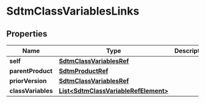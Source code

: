 

# SdtmClassVariablesLinks

## Properties

Name | Type | Description | Notes
------------ | ------------- | ------------- | -------------
**self** | [**SdtmClassVariablesRef**](SdtmClassVariablesRef.md) |  |  [optional]
**parentProduct** | [**SdtmProductRef**](SdtmProductRef.md) |  |  [optional]
**priorVersion** | [**SdtmClassVariablesRef**](SdtmClassVariablesRef.md) |  |  [optional]
**classVariables** | [**List&lt;SdtmClassVariableRefElement&gt;**](SdtmClassVariableRefElement.md) |  |  [optional]




